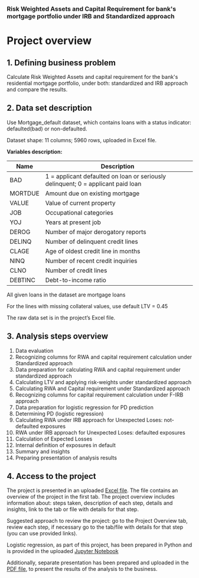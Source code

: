 ### Risk Weighted Assets and Capital Requirement for bank's mortgage portfolio under IRB and Standardized approach

# Project overview

## 1. Defining business problem
Calculate Risk Weighted Assets and capital requirement for the bank's residential mortgage portfolio, under both: standardized and IRB approach and compare the results.

## 2. Data set description
Use Mortgage_default dataset, which contains loans with a status indicator: defaulted(bad) or non-defaulted.

Dataset shape: 11 columns; 5960 rows, uploaded in Excel file.

**Variables description:**

| Name | Description |
|-----|------|
| BAD | 1 = applicant defaulted on loan or seriously delinquent; 0 = applicant paid loan|
| MORTDUE | Amount due on existing mortgage |
| VALUE | Value of current property |
|JOB | Occupational categories |
| YOJ | Years at present job |
| DEROG | Number of major derogatory reports |
| DELINQ | Number of delinquent credit lines |
| CLAGE | Age of oldest credit line in months |
| NINQ | Number of recent credit inquiries |
| CLNO | Number of credit lines |
| DEBTINC | Debt-to-income ratio |

All given loans in the dataset are mortgage loans

For the lines with missing collateral values, use default LTV = 0.45

The raw data set is in the project’s Excel file. 

## 3. Analysis steps overview

1.	Data evaluation
2.	Recognizing columns for RWA and capital requirement calculation under Standardized approach
3.	Data preparation for calculating RWA and capital requirement under standardized approach
4.	Calculating LTV and applying risk-weights under standardized approach
5.	Calculating RWA and Capital requirement under Standardized approach
6.	Recognizing columns for capital requirement calculation under F-IRB approach
7.	Data preparation for logistic regression for PD prediction
8.	Determining PD (logistic regression)
9.	Calculating RWA under IRB approach for Unexpected Loses: not-defaulted exposures
10.	RWA under IRB approach for Unexpected Loses: defaulted exposures
11.	Calculation of Expected Losses
12.	Internal definition of exposures in default
13.	Summary and insights
14.	Preparing presentation of analysis results

## 4. Access to the project

The project is presented in an uploaded [Excel file](https://github.com/PatrycjaDanilczuk/Credit-risk-RWA-and-capital-requirement-IRB-and-Standardised-approach-for-mortgage-portfolio/blob/main/Credit%20Risk%20analysis%20project.xlsx). The file contains an overview of the project in the first tab. The project overview includes information about: steps taken, description of each step, details and insights, link to the tab or file with details for that step.

Suggested approach to review the project: go to the Project Overview tab, review each step, if necessary go to the tab/file with details for that step (you can use provided links).

Logistic regression, as part of this project, has been prepared in Python and is provided in the uploaded [Jupyter Notebook](https://github.com/PatrycjaDanilczuk/Credit-risk-RWA-and-capital-requirement-IRB-and-Standardised-approach-for-mortgage-portfolio/blob/main/Logistic%20regression%20for%20Credit%20Risk%20project.ipynb)

Additionally, separate presentation has been prepared and uploaded in the [PDF file](https://github.com/PatrycjaDanilczuk/Credit-risk-RWA-and-capital-requirement-IRB-and-Standardised-approach-for-mortgage-portfolio/blob/main/Presentation%20for%20business_Credit%20Risk%20project.pdf), to present the results of the analysis to the business.

